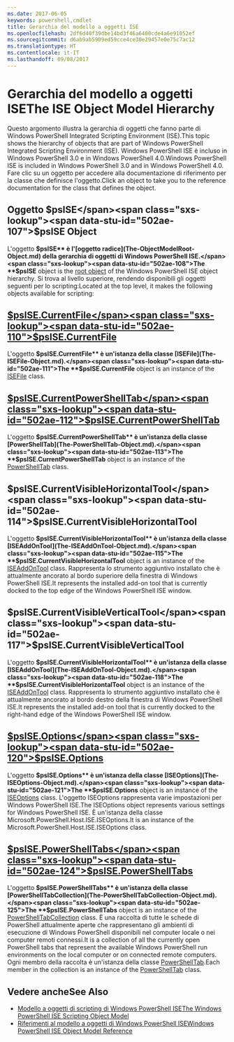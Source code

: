 ```yaml
---
ms.date: 2017-06-05
keywords: powershell,cmdlet
title: Gerarchia del modello a oggetti ISE
ms.openlocfilehash: 2df6d40f39dbe14bd3f46a6400cde4a6e91052ef
ms.sourcegitcommit: d6ab9ab5909ed59cce4ce30e29457e0e75c7ac12
ms.translationtype: HT
ms.contentlocale: it-IT
ms.lasthandoff: 09/08/2017
---
```

# <a name="the-ise-object-model-hierarchy"></a><span data-ttu-id="502ae-103">Gerarchia del modello a oggetti ISE</span><span class="sxs-lookup"><span data-stu-id="502ae-103">The ISE Object Model Hierarchy</span></span>
<span data-ttu-id="502ae-104">Questo argomento illustra la gerarchia di oggetti che fanno parte di Windows PowerShell Integrated Scripting Environment (ISE).</span><span class="sxs-lookup"><span data-stu-id="502ae-104">This topic shows the hierarchy of objects that are part of Windows PowerShell Integrated Scripting Environment (ISE).</span></span> <span data-ttu-id="502ae-105">Windows PowerShell ISE è incluso in Windows PowerShell 3.0 e in Windows PowerShell 4.0.</span><span class="sxs-lookup"><span data-stu-id="502ae-105">Windows PowerShell ISE is included in Windows PowerShell 3.0 and in Windows PowerShell 4.0.</span></span> <span data-ttu-id="502ae-106">Fare clic su un oggetto per accedere alla documentazione di riferimento per la classe che definisce l'oggetto.</span><span class="sxs-lookup"><span data-stu-id="502ae-106">Click an object to take you to the reference documentation for the class that defines the object.</span></span>

## <a name="psise-object"></a><span data-ttu-id="502ae-107">Oggetto $psISE</span><span class="sxs-lookup"><span data-stu-id="502ae-107">$psISE Object</span></span>

<span data-ttu-id="502ae-108">L'oggetto **$psISE** è l'[oggetto radice](The-ObjectModelRoot-Object.md) della gerarchia di oggetti di Windows PowerShell ISE.</span><span class="sxs-lookup"><span data-stu-id="502ae-108">The **$psISE** object is the [root object](The-ObjectModelRoot-Object.md) of the Windows PowerShell ISE object hierarchy.</span></span>
<span data-ttu-id="502ae-109">Si trova al livello superiore, rendendo disponibili gli oggetti seguenti per lo scripting:</span><span class="sxs-lookup"><span data-stu-id="502ae-109">Located at the top level, it makes the following objects available for scripting:</span></span>

## <a name="psisecurrentfilethe-isefile-objectmd"></a>[<span data-ttu-id="502ae-110">$psISE.CurrentFile</span><span class="sxs-lookup"><span data-stu-id="502ae-110">$psISE.CurrentFile</span></span>](The-ISEFile-Object.md)

<span data-ttu-id="502ae-111">L'oggetto **$psISE.CurrentFile** è un'istanza della classe [ISEFile](The-ISEFile-Object.md).</span><span class="sxs-lookup"><span data-stu-id="502ae-111">The **$psISE.CurrentFile** object is an instance of the [ISEFile](The-ISEFile-Object.md) class.</span></span>

## <a name="psisecurrentpowershelltabthe-powershelltab-objectmd"></a>[<span data-ttu-id="502ae-112">$psISE.CurrentPowerShellTab</span><span class="sxs-lookup"><span data-stu-id="502ae-112">$psISE.CurrentPowerShellTab</span></span>](The-PowerShellTab-Object.md)

<span data-ttu-id="502ae-113">L'oggetto **$psISE.CurrentPowerShellTab** è un'istanza della classe [PowerShellTab](The-PowerShellTab-Object.md).</span><span class="sxs-lookup"><span data-stu-id="502ae-113">The **$psISE.CurrentPowerShellTab** object is an instance of the [PowerShellTab](The-PowerShellTab-Object.md) class.</span></span>

## <a name="psisecurrentvisiblehorizontaltool"></a><span data-ttu-id="502ae-114">$psISE.CurrentVisibleHorizontalTool</span><span class="sxs-lookup"><span data-stu-id="502ae-114">$psISE.CurrentVisibleHorizontalTool</span></span>

<span data-ttu-id="502ae-115">L'oggetto **$psISE.CurrentVisibleHorizontalTool** è un'istanza della classe [ISEAddOnTool](The-ISEAddOnTool-Object.md).</span><span class="sxs-lookup"><span data-stu-id="502ae-115">The **$psISE.CurrentVisibleHorizontalTool** object is an instance of the [ISEAddOnTool](The-ISEAddOnTool-Object.md) class.</span></span>
<span data-ttu-id="502ae-116">Rappresenta lo strumento aggiuntivo installato che è attualmente ancorato al bordo superiore della finestra di Windows PowerShell ISE.</span><span class="sxs-lookup"><span data-stu-id="502ae-116">It represents the installed add-on tool that is currently docked to the top edge of the Windows PowerShell ISE window.</span></span>

## <a name="psisecurrentvisibleverticaltool"></a><span data-ttu-id="502ae-117">$psISE.CurrentVisibleVerticalTool</span><span class="sxs-lookup"><span data-stu-id="502ae-117">$psISE.CurrentVisibleVerticalTool</span></span>

<span data-ttu-id="502ae-118">L'oggetto **$psISE.CurrentVisibleHorizontalTool** è un'istanza della classe [ISEAddOnTool](The-ISEAddOnTool-Object.md).</span><span class="sxs-lookup"><span data-stu-id="502ae-118">The **$psISE.CurrentVisibleHorizontalTool** object is an instance of the [ISEAddOnTool](The-ISEAddOnTool-Object.md) class.</span></span>
<span data-ttu-id="502ae-119">Rappresenta lo strumento aggiuntivo installato che è attualmente ancorato al bordo destro della finestra di Windows PowerShell ISE.</span><span class="sxs-lookup"><span data-stu-id="502ae-119">It represents the installed add-on tool that is currently docked to the right-hand edge of the Windows PowerShell ISE window.</span></span>

## <a name="psiseoptionsthe-iseoptions-objectmd"></a>[<span data-ttu-id="502ae-120">$psISE.Options</span><span class="sxs-lookup"><span data-stu-id="502ae-120">$psISE.Options</span></span>](The-ISEOptions-Object.md)

<span data-ttu-id="502ae-121">L'oggetto **$psISE.Options** è un'istanza della classe [ISEOptions](The-ISEOptions-Object.md).</span><span class="sxs-lookup"><span data-stu-id="502ae-121">The **$psISE.Options** object is an instance of the [ISEOptions](The-ISEOptions-Object.md) class.</span></span>
<span data-ttu-id="502ae-122">L'oggetto ISEOptions rappresenta varie impostazioni per Windows PowerShell ISE.</span><span class="sxs-lookup"><span data-stu-id="502ae-122">The ISEOptions object represents various settings for Windows PowerShell ISE.</span></span>
<span data-ttu-id="502ae-123">È un'istanza della classe Microsoft.PowerShell.Host.ISE.ISEOptions.</span><span class="sxs-lookup"><span data-stu-id="502ae-123">It is an instance of the Microsoft.PowerShell.Host.ISE.ISEOptions class.</span></span>

## <a name="psisepowershelltabsthe-powershelltabcollection-objectmd"></a>[<span data-ttu-id="502ae-124">$psISE.PowerShellTabs</span><span class="sxs-lookup"><span data-stu-id="502ae-124">$psISE.PowerShellTabs</span></span>](The-PowerShellTabCollection-Object.md)

<span data-ttu-id="502ae-125">L'oggetto **$psISE.PowerShellTabs** è un'istanza della classe [PowerShellTabCollection](The-PowerShellTabCollection-Object.md).</span><span class="sxs-lookup"><span data-stu-id="502ae-125">The **$psISE.PowerShellTabs** object is an instance of the [PowerShellTabCollection](The-PowerShellTabCollection-Object.md) class.</span></span>
<span data-ttu-id="502ae-126">È una raccolta di tutte le schede di PowerShell attualmente aperte che rappresentano gli ambienti di esecuzione di Windows PowerShell disponibili nel computer locale o nei computer remoti connessi.</span><span class="sxs-lookup"><span data-stu-id="502ae-126">It is a collection of all the currently open PowerShell tabs that represent the available Windows PowerShell run environments on the local computer or on connected remote computers.</span></span> <span data-ttu-id="502ae-127">Ogni membro della raccolta è un'istanza della classe [PowerShellTab](The-PowerShellTab-Object.md).</span><span class="sxs-lookup"><span data-stu-id="502ae-127">Each member in the collection is an instance of the [PowerShellTab](The-PowerShellTab-Object.md) class.</span></span>

## <a name="see-also"></a><span data-ttu-id="502ae-128">Vedere anche</span><span class="sxs-lookup"><span data-stu-id="502ae-128">See Also</span></span>
- [<span data-ttu-id="502ae-129">Modello a oggetti di scripting di Windows PowerShell ISE</span><span class="sxs-lookup"><span data-stu-id="502ae-129">The Windows PowerShell ISE Scripting Object Model</span></span>](The-Windows-PowerShell-ISE-Scripting-Object-Model.md)
- [<span data-ttu-id="502ae-130">Riferimenti al modello a oggetti di Windows PowerShell ISE</span><span class="sxs-lookup"><span data-stu-id="502ae-130">Windows PowerShell ISE Object Model Reference</span></span>](Windows-PowerShell-ISE-Object-Model-Reference.md)
